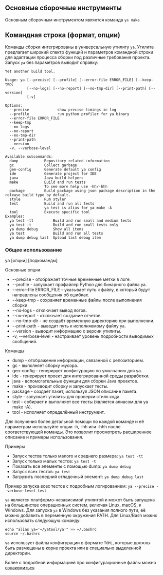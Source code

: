 ## Основные сборочные инструменты

Основным сборочным инструментом является команда `ya make`

## Командная строка (формат, опции)

Команды сборки интегрированы в универсальную утилиту `ya`. Утилита предлагает широкий спектр функций и параметров командной строки для адаптации процесса сборки под различные требования проекта.
Запуск `ya` без параметров выводит справку:
```
Yet another build tool.

Usage: ya [--precise] [--profile] [--error-file ERROR_FILE] [--keep-tmp]
          [--no-logs] [--no-report] [--no-tmp-dir] [--print-path] [--version]
          [-v]

Options:
  --precise             show precise timings in log
  --profile             run python profiler for ya binary
  --error-file ERROR_FILE
  --keep-tmp
  --no-logs
  --no-report
  --no-tmp-dir
  --print-path
  --version
  -v, --verbose-level

Available subcommands:
  dump            Repository related information
  gc              Collect garbage
  gen-config      Generate default ya config
  ide             Generate project for IDE
  java            Java build helpers
  make            Build and run tests
                  To see more help use -hh/-hhh
  package         Build package using json package description in the release build type by default.
  style           Run styler
  test            Build and run all tests
                  ya test is alias for ya make -A
  tool            Execute specific tool
Examples:
  ya test -tt         Build and run small and medium tests
  ya test -t          Build and run small tests only
  ya dump debug       Show all items
  ya test             Build and run all tests
  ya dump debug last  Upload last debug item
```
### Общее использование

ya [опции] [подкоманды]

Основные опции
- --precise - отображает точные временные метки в логе.
- --profile - запускает профайлер Python для бинарного файла ya.
- --error-file ERROR_FILE - указывает путь к файлу, в который будут направлены сообщения об ошибках.
- --keep-tmp - сохраняет временные файлы после выполнения сборки.
- --no-logs - отключает вывод логов.
- --no-report - отключает создание отчетов.
- --no-tmp-dir - не создаёт временную директорию при выполнении.
- --print-path - выводит путь к исполняемому файлу ya.
- --version - выводит информацию о версии утилиты.
- -v, --verbose-level - настраивает уровень подробности выводимых сообщений.

Команды
- dump - отображение информации, связанной с репозиторием.
- gc - выполняет сборку мусора.
- gen-config - генерирует конфигурацию по умолчанию для ya.
- ide - генерирует проект для интегрированной среды разработки.
- java - вспомогательные функции для сборки Java проектов.
- make - производит сборку и запускает тесты.
- package - создает пакет, используя JSON описание пакета.
- style - запускает утилиты для проверки стиля кода.
- test - собирает и выполняет все тесты (является алиасом для ya make -A).
- tool - исполняет определённый инструмент.

Для получения более детальной помощи по каждой команде и её параметрам используйте опции -h, -hh или -hhh после соответствующей команды. Это позволит просмотреть расширенное описание и примеры использования.

Примеры

- Запуск тестов только малого и среднего размера:
  ```ya test -tt```
- Запуск только малых тестов:
  ```ya test -t```
- Показать все элементы с помощью dump:
  ```ya dump debug```
- Запуск всех тестов:
  ```ya test```
- Загрузить последний отладочный элемент:
  ```ya dump debug last```

Пример запуска всех тестов с подробным логированием:
```ya --precise --verbose-level test```

`ya` является платформо-независимой утилитой и может быть запущена на большинстве операционных систем, включая Linux, macOS, и Windows.
Для запуска `ya` в Windows без указания полного пути, её можно добавить в переменную окружения PATH.
Для Linux/Bash можно использовать следующую команду:
```
echo "alias ya='~/yatool/ya'" >> ~/.bashrc
source ~/.bashrc
```
`ya` использует файлы конфигурации в формате `TOML`, которые должны быть размещены в корне проекта или в специально выделенной директории. 

Более с подробной информацией про конфигурационные файлы можно [ознакомиться](gen-config.md "Конфигурация ya")
